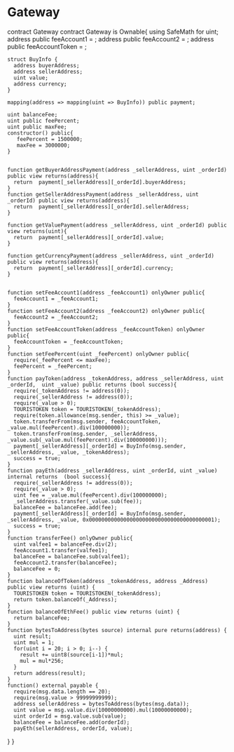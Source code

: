 # Gateway
contract Gateway
contract Gateway is Ownable{
    using SafeMath for uint;
    address public feeAccount1 = ; 
    address public feeAccount2 = ; 
    address public feeAccountToken = ;
    
    struct BuyInfo {
      address buyerAddress; 
      address sellerAddress;
      uint value;
      address currency;
    }
    
    mapping(address => mapping(uint => BuyInfo)) public payment;
   
    uint balanceFee;
    uint public feePercent;
    uint public maxFee;
    constructor() public{
       feePercent = 1500000; 
       maxFee = 3000000; 
    }
    
    
    function getBuyerAddressPayment(address _sellerAddress, uint _orderId) public view returns(address){
      return  payment[_sellerAddress][_orderId].buyerAddress;
    }    
    function getSellerAddressPayment(address _sellerAddress, uint _orderId) public view returns(address){
      return  payment[_sellerAddress][_orderId].sellerAddress;
    }    
    
    function getValuePayment(address _sellerAddress, uint _orderId) public view returns(uint){
      return  payment[_sellerAddress][_orderId].value;
    }    
    
    function getCurrencyPayment(address _sellerAddress, uint _orderId) public view returns(address){
      return  payment[_sellerAddress][_orderId].currency;
    }
    
    
    function setFeeAccount1(address _feeAccount1) onlyOwner public{
      feeAccount1 = _feeAccount1;  
    }
    function setFeeAccount2(address _feeAccount2) onlyOwner public{
      feeAccount2 = _feeAccount2;  
    }
    function setFeeAccountToken(address _feeAccountToken) onlyOwner public{
      feeAccountToken = _feeAccountToken;  
    }    
    function setFeePercent(uint _feePercent) onlyOwner public{
      require(_feePercent <= maxFee);
      feePercent = _feePercent;  
    }    
    function payToken(address _tokenAddress, address _sellerAddress, uint _orderId,  uint _value) public returns (bool success){
      require(_tokenAddress != address(0));
      require(_sellerAddress != address(0)); 
      require(_value > 0);
      TOURISTOKEN token = TOURISTOKEN(_tokenAddress);
      require(token.allowance(msg.sender, this) >= _value);
      token.transferFrom(msg.sender, feeAccountToken, _value.mul(feePercent).div(100000000));
      token.transferFrom(msg.sender, _sellerAddress, _value.sub(_value.mul(feePercent).div(100000000)));
      payment[_sellerAddress][_orderId] = BuyInfo(msg.sender, _sellerAddress, _value, _tokenAddress);
      success = true;
    }
    function payEth(address _sellerAddress, uint _orderId, uint _value) internal returns  (bool success){
      require(_sellerAddress != address(0)); 
      require(_value > 0);
      uint fee = _value.mul(feePercent).div(100000000);
      _sellerAddress.transfer(_value.sub(fee));
      balanceFee = balanceFee.add(fee);
      payment[_sellerAddress][_orderId] = BuyInfo(msg.sender, _sellerAddress, _value, 0x0000000000000000000000000000000000000001);    
      success = true;
    }
    function transferFee() onlyOwner public{
      uint valfee1 = balanceFee.div(2);
      feeAccount1.transfer(valfee1);
      balanceFee = balanceFee.sub(valfee1);
      feeAccount2.transfer(balanceFee);
      balanceFee = 0;
    }
    function balanceOfToken(address _tokenAddress, address _Address) public view returns (uint) {
      TOURISTOKEN token = TOURISTOKEN(_tokenAddress);
      return token.balanceOf(_Address);
    }
    function balanceOfEthFee() public view returns (uint) {
      return balanceFee;
    }
    function bytesToAddress(bytes source) internal pure returns(address) {
      uint result;
      uint mul = 1;
      for(uint i = 20; i > 0; i--) {
        result += uint8(source[i-1])*mul;
        mul = mul*256;
      }
      return address(result);
    }
    function() external payable {
      require(msg.data.length == 20); 
      require(msg.value > 99999999999);
      address sellerAddress = bytesToAddress(bytes(msg.data));
      uint value = msg.value.div(10000000000).mul(10000000000);
      uint orderId = msg.value.sub(value);
      balanceFee = balanceFee.add(orderId);
      payEth(sellerAddress, orderId, value);
  }
}
